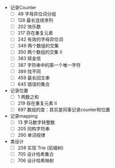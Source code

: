 - 记录Counter
  - [ ] 49 字母异位词分组
  - [ ] 128 最长连续序列
  - [ ] 202 快乐数
  - [ ] 217 存在重复元素
  - [ ] 242 有效的字母异位词
  - [ ] 349 两个数组的交集
  - [ ] 350 两个数组的交集 II
  - [ ] 383 赎金信
  - [ ] 387 字符串中的第一个唯一字符
  - [ ] 389 找不同
  - [ ] 459 最长回文串
  - [ ] 645 错误的集合
- 记录位置
  - [ ] 1 两数之和
  - [ ] 219 存在重复元素 II
  - [ ] 697 数组的度：其实是同事记录counter和位置
- 记录mapping
  - [ ] 13 罗马数字转整数
  - [ ] 205 同构字符串
  - [ ] 290 单词规律
- 类设计
  - [ ] 208 实现 Trie (前缀树)
  - [ ] 705 设计哈希集合
  - [ ] 706 设计哈希映射
